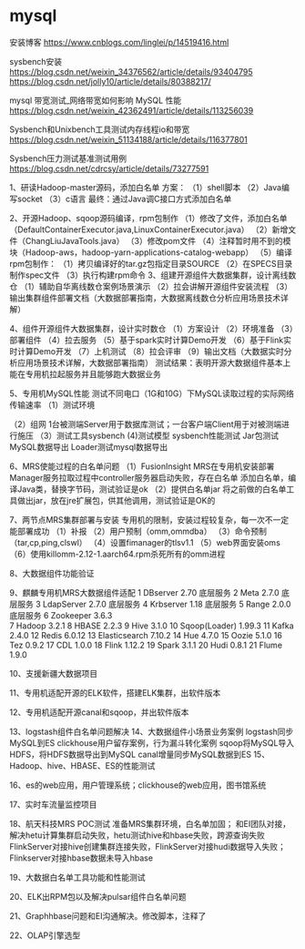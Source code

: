 # mysql
安装博客
https://www.cnblogs.com/linglei/p/14519416.html

sysbench安装
https://blog.csdn.net/weixin_34376562/article/details/93404795
https://blog.csdn.net/jolly10/article/details/80388217/

mysql 带宽测试_网络带宽如何影响 MySQL 性能
https://blog.csdn.net/weixin_42362491/article/details/113256039

Sysbench和Unixbench工具测试内存线程io和带宽
https://blog.csdn.net/weixin_51134188/article/details/116377801

Sysbench压力测试基准测试用例
https://blog.csdn.net/cdrcsy/article/details/73277591

1、研读Hadoop-master源码，添加白名单
方案：
（1）shell脚本
（2）Java编写socket
（3）c语言
最终：通过Java调C接口方式添加白名单

2、开源Hadoop、sqoop源码编译，rpm包制作
（1）修改了文件，添加白名单（DefaultContainerExecutor.java,LinuxContainerExecutor.java）
（2）新增文件（ChangLiuJavaTools.java）
（3）修改pom文件
（4）注释暂时用不到的模块（Hadoop-aws，hadoop-yarn-applications-catalog-webapp）
（5）编译
rpm包制作：
（1）拷贝编译好的tar.gz包指定目录SOURCE
（2）在SPECS目录制作spec文件
（3）执行构建rpm命令
3、组建开源组件大数据集群，设计离线数仓
（1）辅助自华离线数仓案例场景演示
（2）拉会讲解开源组件安装流程
（3）输出集群组件部署文档（大数据部署指南，大数据离线数仓分析应用场景技术详解）

4、组件开源组件大数据集群，设计实时数仓
（1）方案设计
（2）环境准备
（3）部署组件
（4）拉去服务
（5）基于spark实时计算Demo开发
（6）基于Flink实时计算Demo开发
（7）上机测试
（8）拉会评审
（9）输出文档（大数据实时分析应用场景技术详解，大数据部署指南）
测试结果：表明开源大数据组件基本上能在专用机拉起服务并且能够跑大数据业务

5、专用机MySQL性能
测试不同电口（1G和10G）下MySQL读取过程的实际网络传输速率
（1）测试环境

（2）组网
1台被测端Server用于数据库测试；一台客户端Client用于对被测端进行施压
（3）测试工具sysbench
(4)测试模型
sysbench性能测试
Jar包测试MySQL数据导出
Loader测试mysql数据导出

6、MRS使能过程的白名单问题
（1）FusionInsight MRS在专用机安装部署
Manager服务拉取过程中controller服务器启动失败，存在白名单
添加白名单，编译Java类，替换字节码，测试验证是ok
（2）提供白名单jar
将之前做的白名单工具做出jar，放在jre扩展包，供其他调用，测试验证是OK的

7、两节点MRS集群部署与安装
专用机的限制，安装过程较复杂，每一次不一定能部署成功
（1）补报
（2）用户预制（omm,ommdba）
（3）命令预制（tar,cp,ping,clswl）
（4）设置fimanager的tlsv1.1
（5）web界面安装oms
（6）使用killomm-2.12-1.aarch64.rpm杀死所有的omm进程

8、大数据组件功能验证

9、麒麟专用机MRS大数据组件适配
1	DBserver 2.70 底层服务
2	Meta	2.7.0	底层服务
3	LdapServer	2.7.0	底层服务
4	Krbserver	1.18	底层服务
5	Range	2.0.0	底层服务
6	Zookeeper	3.6.3	
7	Hadoop	3.2.1
8	HBASE	2.2.3
9	Hive	3.1.0
10	Sqoop(Loader)	1.99.3
11	Kafka	2.4.0
12	Redis	6.0.12
13	Elasticsearch	7.10.2
14	Hue	4.7.0
15	Oozie	5.1.0
16	Tez	0.9.2
17	CDL	1.0.0
18	Flink	1.12.2
19	Spark	3.1.1
20	Hudi	0.8.1
21	Flume	1.9.0
 
10、支援新疆大数据项目

11、专用机适配开源的ELK软件，搭建ELK集群，出软件版本

12、专用机适配开源canal和sqoop，并出软件版本

13、logstash组件白名单问题解决
14、大数据组件小场景业务案例
	logstash同步MySQL到ES
	clickhouse用户留存案例，行为漏斗转化案例
	sqoop将MySQL导入HDFS，将HDFS数据导出到MySQL
	canal增量同步MySQL数据到ES
15、Hadoop、hive、HBASE、ES的性能测试

16、es的web应用，用户管理系统；clickhouse的web应用，图书馆系统

17、实时车流量监控项目

18、航天科技MRS POC测试
	准备MRS集群环境，白名单加固；
	和EI团队对接，解决hetu计算集群启动失败，hetu测试hive和hbase失败，跨源查询失败
	FlinkServer对接hive创建集群连接失败，FlinkServer对接hudi数据导入失败；
	Flinkserver对接hbase数据未导入hbase

19、大数据白名单工具功能和性能测试

20、ELK出RPM包以及解决pulsar组件白名单问题

21、Graphhbase问题和EI沟通解决。修改脚本，注释了

22、OLAP引擎选型
